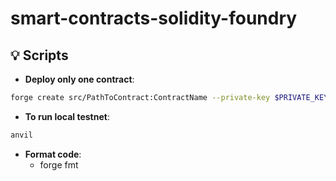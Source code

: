 
# smart-contracts-solidity-foundry


## 💡 Scripts

- **Deploy only one contract**:

```bash
forge create src/PathToContract:ContractName --private-key $PRIVATE_KEY --rpc-url $RPC_URL
````

- **To run local testnet**:
  
```bash
anvil
```

- **Format code**:
  - forge fmt

